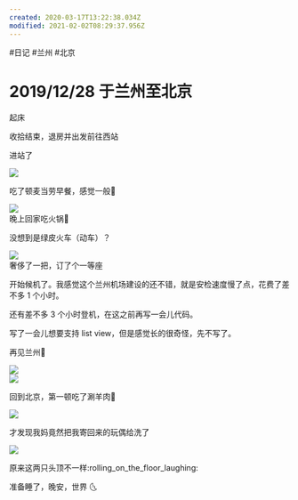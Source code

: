 ```yaml
---
created: 2020-03-17T13:22:38.034Z
modified: 2021-02-02T08:29:37.956Z
---
```

#日记 #兰州 #北京

# 2019/12/28 于兰州至北京

<!-- @timer "date":"Sat Dec 28 2019 09:03:00 GMT+0800 (CST)" -->

起床

<!-- @timer "date":"Sat Dec 28 2019 09:35:34 GMT+0800 (CST)","duration":"33 minutes" -->

收拾结束，退房并出发前往西站

<!-- @timer "date":"Sat Dec 28 2019 10:12:32 GMT+0800 (CST)","duration":"37 minutes" -->

进站了

![](https://i.loli.net/2019/12/28/E3VOjNBeuULHsFf.jpg)

<!-- @timer "date":"Sat Dec 28 2019 10:44:46 GMT+0800 (CST)","duration":"32 minutes" -->

吃了顿麦当劳早餐，感觉一般:new_moon_with_face:

![](https://i.loli.net/2019/12/28/HC873G1uWhxKdeX.jpg)  
晚上回家吃火锅:full_moon_with_face:

<!-- @timer "date":"Sat Dec 28 2019 11:07:53 GMT+0800 (CST)","duration":"23 minutes" -->

没想到是绿皮火车（动车）？

![](https://i.loli.net/2019/12/28/VbDpnkG2ElfeTQB.jpg)  
奢侈了一把，订了个一等座

<!-- @timer "date":"Sat Dec 28 2019 13:05:36 GMT+0800 (CST)","duration":"about 2 hours" -->

开始候机了。我感觉这个兰州机场建设的还不错，就是安检速度慢了点，花费了差不多 1 个小时。

还有差不多 3 个小时登机，在这之前再写一会儿代码。

<!-- @timer "date":"Sat Dec 28 2019 13:53:44 GMT+0800 (CST)","duration":"about 1 hour" -->

写了一会儿想要支持 list view，但是感觉长的很奇怪，先不写了。

<!-- @timer "date":"Sat Dec 28 2019 16:00:02 GMT+0800 (CST)","duration":"about 2 hours" -->

再见兰州:wave:

![](https://i.loli.net/2019/12/28/EVKAnXGYSzmuNxo.jpg)  
![](https://i.loli.net/2019/12/28/ArX6lFn5Z7puqVh.jpg)

<!-- @timer "date":"Sat Dec 28 2019 20:00:21 GMT+0800 (CST)","duration":"about 4 hours" -->

回到北京，第一顿吃了涮羊肉:full_moon_with_face:

![](https://i.loli.net/2019/12/28/DzRWn8yao2mVlAC.jpg)

<!-- @timer "date":"Sat Dec 28 2019 22:54:24 GMT+0800 (CST)","duration":"about 3 hours" -->

才发现我妈竟然把我寄回来的玩偶给洗了

![](https://i.loli.net/2019/12/28/dh8aC6SQ9WDzLIp.jpg)

原来这两只头顶不一样:rolling_on_the_floor_laughing:

准备睡了，晚安，世界 :last_quarter_moon_with_face:

